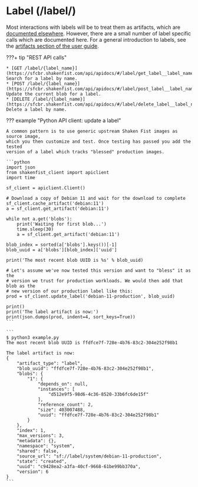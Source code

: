 # Label (/label/)

Most interactions with labels will be to treat them as artifacts, which are
[documented elsewhere](/developer_guide/api_reference/artifacts/). However, there
are a small number of label specific calls which are documented here. For a general
introduction to labels, see the [artifacts section of the user guide](/user_guide/artifacts/).

???+ tip "REST API calls"

    * [GET /label/{label_name}](https://sfcbr.shakenfist.com/api/apidocs/#/label/get_label__label_name_): Search for a label by name.
    * [POST /label/{label_name}](https://sfcbr.shakenfist.com/api/apidocs/#/label/post_label__label_name_): Update the current blob for a label.
    * [DELETE /label/{label_name}](https://sfcbr.shakenfist.com/api/apidocs/#/label/delete_label__label_name_): Delete a label by name.

??? example "Python API client: update a label"

    A common pattern is to use generic upstream Shaken Fist images as source image,
    which you then customize and test. Once testing has passed you add the tested
    version of a label which tracks "blessed" production images.

    ```python
    import json
    from shakenfist_client import apiclient
    import time

    sf_client = apiclient.Client()

    # Download a copy of Debian 11 and wait for the download to complete
    sf_client.cache_artifact('debian:11')
    a = sf_client.get_artifact('debian:11')

    while not a.get('blobs'):
        print('Waiting for first blob...')
        time.sleep(30)
        a = sf_client.get_artifact('debian:11')

    blob_index = sorted(a['blobs'].keys())[-1]
    blob_uuid = a['blobs'][blob_index]['uuid']

    print('The most recent blob UUID is %s' % blob_uuid)

    # Let's assume we've now tested this version and want to "bless" it as the
    # version we trust for production workloads. We would then add that blob as the
    # new version of our production label like this:
    prod = sf_client.update_label('debian-11-production', blob_uuid)

    print()
    print('The label artifact is now:')
    print(json.dumps(prod, indent=4, sort_keys=True))
    ```

    ```
    $ python3 example.py
    The most recent blob UUID is ffdfce7f-728e-4b76-83c2-304e252f98b1

    The label artifact is now:
    {
        "artifact_type": "label",
        "blob_uuid": "ffdfce7f-728e-4b76-83c2-304e252f98b1",
        "blobs": {
            "1": {
                "depends_on": null,
                "instances": [
                    "d512e9f5-98d6-4c36-8520-33b6fc6de15f"
                ],
                "reference_count": 2,
                "size": 403007488,
                "uuid": "ffdfce7f-728e-4b76-83c2-304e252f98b1"
            }
        },
        "index": 1,
        "max_versions": 3,
        "metadata": {},
        "namespace": "system",
        "shared": false,
        "source_url": "sf://label/system/debian-11-production",
        "state": "created",
        "uuid": "c9428ea2-a3fa-40cf-9668-61be99bb370a",
        "version": 6
    }
    ```